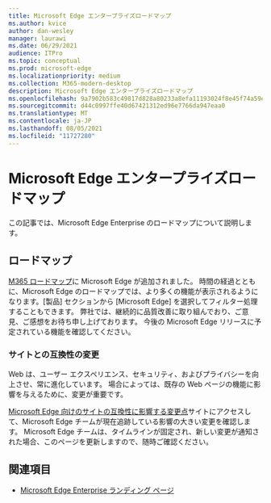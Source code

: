```yaml
---
title: Microsoft Edge エンタープライズロードマップ
ms.author: kvice
author: dan-wesley
manager: laurawi
ms.date: 06/29/2021
audience: ITPro
ms.topic: conceptual
ms.prod: microsoft-edge
ms.localizationpriority: medium
ms.collection: M365-modern-desktop
description: Microsoft Edge エンタープライズロードマップ
ms.openlocfilehash: 9a7902b583c49817d828a80233a8efa11193024f8e45f74a59e1b50719a2c6f8
ms.sourcegitcommit: d44c0997ffe40d67421312ed96e7766da947eaa0
ms.translationtype: MT
ms.contentlocale: ja-JP
ms.lasthandoff: 08/05/2021
ms.locfileid: "11727280"
---
```

# <a name="microsoft-edge-enterprise-roadmap"></a>Microsoft Edge エンタープライズロードマップ

この記事では、Microsoft Edge Enterprise のロードマップについて説明します。

## <a name="roadmap"></a>ロードマップ

[M365 ロードマップ](https://www.microsoft.com/microsoft-365/roadmap?filters=&searchterms=Microsoft%2CEdge)に Microsoft Edge が追加されました。 時間の経過とともに、Microsoft Edge のロードマップでは、より多くの機能が表示されるようになります。[製品] セクションから [Microsoft Edge] を選択してフィルター処理することもできます。 弊社では、継続的に品質改善に取り組んでおり、ご意見、ご感想をお待ち申し上げております。 今後の Microsoft Edge リリースに予定されている機能を確認してください。 

### <a name="site-compatibility-changes"></a>サイトとの互換性の変更

Web は、ユーザー エクスペリエンス、セキュリティ、およびプライバシーを向上させ、常に進化しています。 場合によっては、既存の Web ページの機能に影響を与えるために、変更が重要です。

[Microsoft Edge 向けのサイトの互換性に影響する変更点](/microsoft-edge/web-platform/site-impacting-changes)サイトにアクセスして、Microsoft Edge チームが現在追跡している影響の大きい変更を確認します。 Microsoft Edge チームは、タイムラインが固定され、新しい変更が通知された場合、このページを更新しますので、随時ご確認ください。

## <a name="see-also"></a>関連項目

- [Microsoft Edge Enterprise ランディング ページ](https://aka.ms/EdgeEnterprise)